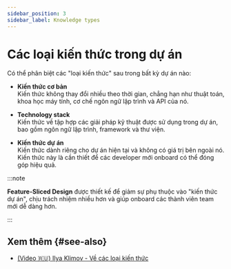 ```yaml
---
sidebar_position: 3
sidebar_label: Knowledge types
---
```


# Các loại kiến thức trong dự án

Có thể phân biệt các "loại kiến thức" sau trong bất kỳ dự án nào:

* **Kiến thức cơ bản**  
  Kiến thức không thay đổi nhiều theo thời gian, chẳng hạn như thuật toán, khoa học máy tính, cơ chế ngôn ngữ lập trình và API của nó.

* **Technology stack**  
  Kiến thức về tập hợp các giải pháp kỹ thuật được sử dụng trong dự án, bao gồm ngôn ngữ lập trình, framework và thư viện.

* **Kiến thức dự án**  
  Kiến thức dành riêng cho dự án hiện tại và không có giá trị bên ngoài nó. Kiến thức này là cần thiết để các developer mới onboard có thể đóng góp hiệu quả.

:::note

**Feature-Sliced Design** được thiết kế để giảm sự phụ thuộc vào "kiến thức dự án", chịu trách nhiệm nhiều hơn và giúp onboard các thành viên team mới dễ dàng hơn.

:::

## Xem thêm {#see-also}

- [(Video 🇷🇺) Ilya Klimov - Về các loại kiến thức][ext-klimov]

[ext-klimov]: https://youtu.be/4xyb_tA-uw0?t=249
